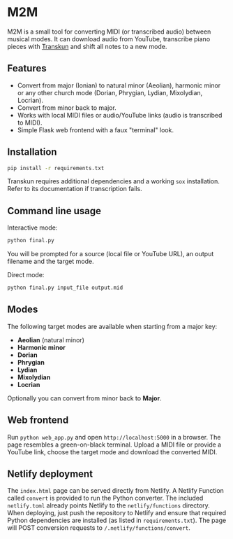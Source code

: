 # M2M

M2M is a small tool for converting MIDI (or transcribed audio) between musical modes. It can download audio from YouTube, transcribe piano pieces with [Transkun](https://github.com/braindefender/transkun) and shift all notes to a new mode.

## Features

- Convert from major (Ionian) to natural minor (Aeolian), harmonic minor or any other church mode (Dorian, Phrygian, Lydian, Mixolydian, Locrian).
- Convert from minor back to major.
- Works with local MIDI files or audio/YouTube links (audio is transcribed to MIDI).
- Simple Flask web frontend with a faux "terminal" look.

## Installation

```bash
pip install -r requirements.txt
```

Transkun requires additional dependencies and a working `sox` installation. Refer to its documentation if transcription fails.

## Command line usage

Interactive mode:

```bash
python final.py
```

You will be prompted for a source (local file or YouTube URL), an output filename and the target mode.

Direct mode:

```bash
python final.py input_file output.mid
```

## Modes

The following target modes are available when starting from a major key:

- **Aeolian** (natural minor)
- **Harmonic minor**
- **Dorian**
- **Phrygian**
- **Lydian**
- **Mixolydian**
- **Locrian**

Optionally you can convert from minor back to **Major**.

## Web frontend

Run `python web_app.py` and open `http://localhost:5000` in a browser. The page resembles a green-on-black terminal. Upload a MIDI file or provide a YouTube link, choose the target mode and download the converted MIDI.


## Netlify deployment

The `index.html` page can be served directly from Netlify. A Netlify Function
called `convert` is provided to run the Python converter. The included
`netlify.toml` already points Netlify to the `netlify/functions` directory.
When deploying, just push the repository to Netlify and ensure that required
Python dependencies are installed (as listed in `requirements.txt`). The page
will POST conversion requests to `/.netlify/functions/convert`.
